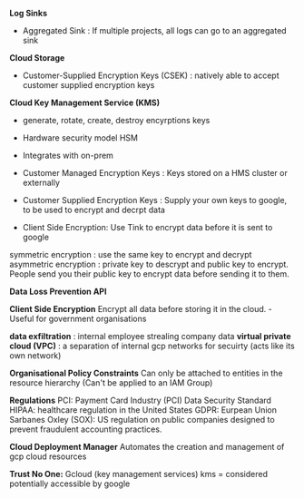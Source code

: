 **Log Sinks**
  - Aggregated Sink : If multiple projects, all logs can go to an aggregated sink


**Cloud Storage**
  - Customer-Supplied Encryption Keys (CSEK) : natively able to accept customer supplied encryption keys

**Cloud Key Management Service (KMS)**
  - generate, rotate, create, destroy encyrptions keys
  - Hardware security model HSM
  - Integrates with on-prem

  - Customer Managed Encryption Keys :  Keys stored on a HMS cluster or externally
  - Customer Supplied Encryption Keys : Supply your own keys to google, to be used to encrypt and decrpt data
  - Client Side Encryption: Use Tink to encrypt data before it is sent to google

  symmetric encryption : use the same key to encrypt and decrypt
  asymmetric encryption : 
    private key to descrypt and public key to encrypt. People send you their public key to encrypt data before sending it to them.

**Data Loss Prevention API**

**Client Side Encryption**
Encrypt all data before storing it in the cloud. 
	- Useful for government organisations

**data exfiltration** : internal employee strealing company data
**virtual private cloud (VPC)** : a separation of internal gcp networks for secuirty (acts like its own network) 

**Organisational Policy Constraints**
Can only be attached to entities in the resource hierarchy (Can't be applied to an IAM Group)

**Regulations**
PCI: Payment Card Industry (PCI) Data Security Standard 
HIPAA: healthcare regulation in the United States
GDPR: Eurpean Union 
Sarbanes Oxley (SOX): US regulation on public companies designed to prevent fraudulent accounting practices.

**Cloud Deployment Manager**
Automates the creation and management of gcp cloud resources

**Trust No One:**
Gcloud (key management services) kms = considered potentially accessible by google
